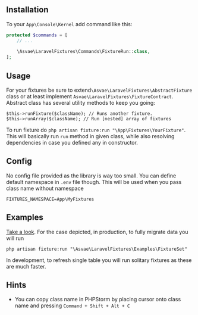 ## Installation
To your `App\Console\Kernel` add command like this:

```php
protected $commands = [
    // ...
    
    \Asvae\LaravelFixtures\Commands\FixtureRun::class,
];
```

## Usage
For your fixtures be sure to extend`\Asvae\LaravelFixtures\AbstractFixture` class or at least implement `Asvae\LaravelFixtures\FixtureContract`. Abstract class has several utility methods to keep you going:
```
$this->runFixture($className); // Runs another fixture.
$this->runArray($className); // Run [nested] array of fixtures
```
To run fixture do `php artisan fixture:run "\App\Fixtures\YourFixture"`. This will basically run `run` method in given class, while also resolving dependencies in case you defined any in constructor.



## Config
No config file provided as the library is way too small. You can define default namespace in `.env` file though. This will be used when you pass class name without namespace
```
FIXTURES_NAMESPACE=App\MyFixtures
```

## Examples
[Take a look](src/Examples). For the case depicted, in production, to fully migrate data you will run 
```
php artisan fixture:run "\Asvae\LaravelFixtures\Examples\FixtureSet"
```
In development, to refresh single table you will run solitary fixtures as these are much faster.



## Hints
* You can copy class name in PHPStorm by placing cursor onto class name and pressing `Command + Shift + Alt + C` 